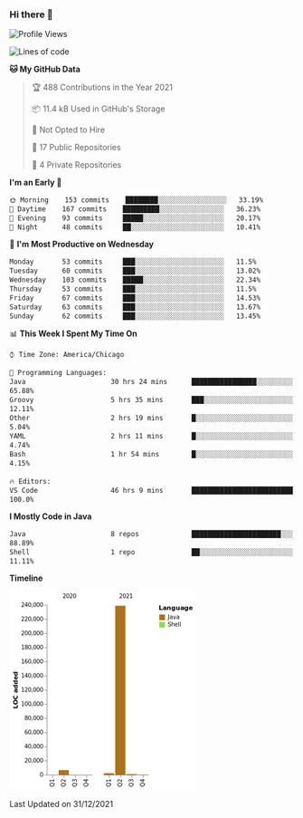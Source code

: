### Hi there 👋


<!--START_SECTION:waka-->
![Profile Views](http://img.shields.io/badge/Profile%20Views-0-blue)

![Lines of code](https://img.shields.io/badge/From%20Hello%20World%20I%27ve%20Written-249%20Thousand%20lines%20of%20code-blue)

**🐱 My GitHub Data** 

> 🏆 488 Contributions in the Year 2021
 > 
> 📦 11.4 kB Used in GitHub's Storage 
 > 
> 🚫 Not Opted to Hire
 > 
> 📜 17 Public Repositories 
 > 
> 🔑 4 Private Repositories  
 > 
**I'm an Early 🐤** 

```text
🌞 Morning    153 commits    ████████░░░░░░░░░░░░░░░░░   33.19% 
🌆 Daytime    167 commits    █████████░░░░░░░░░░░░░░░░   36.23% 
🌃 Evening    93 commits     █████░░░░░░░░░░░░░░░░░░░░   20.17% 
🌙 Night      48 commits     ██░░░░░░░░░░░░░░░░░░░░░░░   10.41%

```
📅 **I'm Most Productive on Wednesday** 

```text
Monday       53 commits     ███░░░░░░░░░░░░░░░░░░░░░░   11.5% 
Tuesday      60 commits     ███░░░░░░░░░░░░░░░░░░░░░░   13.02% 
Wednesday    103 commits    █████░░░░░░░░░░░░░░░░░░░░   22.34% 
Thursday     53 commits     ███░░░░░░░░░░░░░░░░░░░░░░   11.5% 
Friday       67 commits     ███░░░░░░░░░░░░░░░░░░░░░░   14.53% 
Saturday     63 commits     ███░░░░░░░░░░░░░░░░░░░░░░   13.67% 
Sunday       62 commits     ███░░░░░░░░░░░░░░░░░░░░░░   13.45%

```


📊 **This Week I Spent My Time On** 

```text
⌚︎ Time Zone: America/Chicago

💬 Programming Languages: 
Java                     30 hrs 24 mins      ████████████████░░░░░░░░░   65.88% 
Groovy                   5 hrs 35 mins       ███░░░░░░░░░░░░░░░░░░░░░░   12.11% 
Other                    2 hrs 19 mins       █░░░░░░░░░░░░░░░░░░░░░░░░   5.04% 
YAML                     2 hrs 11 mins       █░░░░░░░░░░░░░░░░░░░░░░░░   4.74% 
Bash                     1 hr 54 mins        █░░░░░░░░░░░░░░░░░░░░░░░░   4.15%

🔥 Editors: 
VS Code                  46 hrs 9 mins       █████████████████████████   100.0%

```

**I Mostly Code in Java** 

```text
Java                     8 repos             ██████████████████████░░░   88.89% 
Shell                    1 repo              ██░░░░░░░░░░░░░░░░░░░░░░░   11.11%

```


**Timeline**

![Chart not found](https://raw.githubusercontent.com/powercasgamer/powercasgamer/master/charts/bar_graph.png) 


 Last Updated on 31/12/2021
<!--END_SECTION:waka-->

